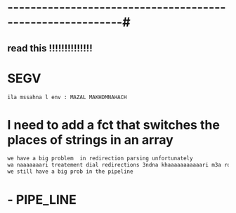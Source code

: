 # ----------------------------------------------------------#


## read this !!!!!!!!!!!!!!

# SEGV
    ila mssahna l env : MAZAL MAKHDMNAHACH

# I need to add a fct that switches the places of strings in an array

```bash
we have a big problem  in redirection parsing unfortunately 
wa naaaaaaari treatement dial redirections 3ndna khaaaaaaaaaaari m3a ro7o waaaaaaaaa3 
we still have a big prob in the pipeline
```

# - <b><b>PIPE_LINE</b></b>